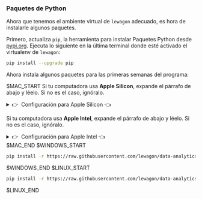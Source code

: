 ### Paquetes de Python

Ahora que tenemos el ambiente virtual de `lewagon` adecuado, es hora de instalarle algunos paquetes.

Primero, actualiza `pip`, la herramienta para instalar Paquetes Python desde [pypi.org](https://pypi.org). Ejecuta lo siguiente en la última terminal donde esté activado el virtualenv de `lewagon`:

```bash
pip install --upgrade pip
```

Ahora instala algunos paquetes para las primeras semanas del programa:

$MAC_START
Si tu computadora usa **Apple Silicon**, expande el párrafo de abajo y léelo. Si no es el caso, ignóralo.

<details>
  <summary>👉&nbsp;&nbsp;Configuración para Apple Silicon 👈</summary>

``` bash
pip install -r https://raw.githubusercontent.com/lewagon/data-analytics-setup/master/specs/releases/apple_silicon.txt
```

</details>

Si tu computadora usa **Apple Intel**, expande el párrafo de abajo y léelo. Si no es el caso, ignóralo.

<details>
  <summary>👉&nbsp;&nbsp;Configuración para Apple Intel 👈</summary>

``` bash
pip install -r https://raw.githubusercontent.com/lewagon/data-analytics-setup/master/specs/releases/apple_intel.txt
```

</details>
$MAC_END
$WINDOWS_START

``` bash
pip install -r https://raw.githubusercontent.com/lewagon/data-analytics-setup/master/specs/releases/linux.txt
```

$WINDOWS_END
$LINUX_START

``` bash
pip install -r https://raw.githubusercontent.com/lewagon/data-analytics-setup/master/specs/releases/linux.txt
```

$LINUX_END
